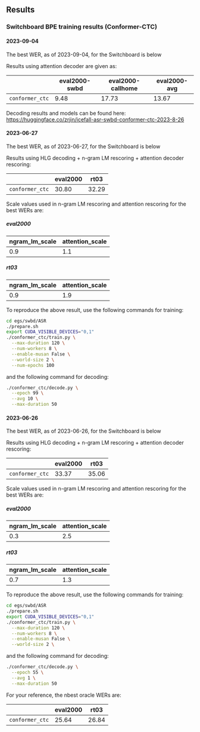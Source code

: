 ## Results
### Switchboard BPE training results (Conformer-CTC)

#### 2023-09-04

The best WER, as of 2023-09-04, for the Switchboard is below

Results using attention decoder are given as:

|                                |  eval2000-swbd  |  eval2000-callhome  | eval2000-avg |
|--------------------------------|-----------------|---------------------|--------------|
|         `conformer_ctc`        |      9.48       |         17.73       |    13.67     | 

Decoding results and models can be found here:
https://huggingface.co/zrjin/icefall-asr-swbd-conformer-ctc-2023-8-26
#### 2023-06-27

The best WER, as of 2023-06-27, for the Switchboard is below

Results using HLG decoding + n-gram LM rescoring + attention decoder rescoring:

|                                |  eval2000  |  rt03  |
|--------------------------------|------------|--------|
|         `conformer_ctc`        |    30.80   |  32.29 |

Scale values used in n-gram LM rescoring and attention rescoring for the best WERs are:

##### eval2000

| ngram_lm_scale | attention_scale |
|----------------|-----------------|
|      0.9       |       1.1       |

##### rt03

| ngram_lm_scale | attention_scale |
|----------------|-----------------|
|      0.9       |       1.9       |

To reproduce the above result, use the following commands for training:

```bash
cd egs/swbd/ASR
./prepare.sh
export CUDA_VISIBLE_DEVICES="0,1"
./conformer_ctc/train.py \
  --max-duration 120 \
  --num-workers 8 \
  --enable-musan False \
  --world-size 2 \
  --num-epochs 100
```

and the following command for decoding:

```bash
./conformer_ctc/decode.py \
  --epoch 99 \
  --avg 10 \
  --max-duration 50
```

#### 2023-06-26

The best WER, as of 2023-06-26, for the Switchboard is below

Results using HLG decoding + n-gram LM rescoring + attention decoder rescoring:

|                                |  eval2000  |  rt03  |
|--------------------------------|------------|--------|
|         `conformer_ctc`        |    33.37   |  35.06 |

Scale values used in n-gram LM rescoring and attention rescoring for the best WERs are:

##### eval2000

| ngram_lm_scale | attention_scale |
|----------------|-----------------|
|      0.3       |       2.5       |

##### rt03

| ngram_lm_scale | attention_scale |
|----------------|-----------------|
|      0.7       |       1.3       |

To reproduce the above result, use the following commands for training:

```bash
cd egs/swbd/ASR
./prepare.sh
export CUDA_VISIBLE_DEVICES="0,1"
./conformer_ctc/train.py \
  --max-duration 120 \
  --num-workers 8 \
  --enable-musan False \
  --world-size 2 \
```

and the following command for decoding:

```bash
./conformer_ctc/decode.py \
  --epoch 55 \
  --avg 1 \
  --max-duration 50
```

For your reference, the nbest oracle WERs are:

|                                |  eval2000  |  rt03  |
|--------------------------------|------------|--------|
|         `conformer_ctc`        |    25.64   |  26.84 |
